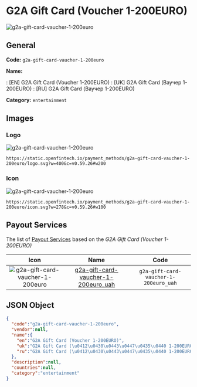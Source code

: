 
# G2A Gift Card (Voucher 1-200EURO) 
![g2a-gift-card-vaucher-1-200euro](https://static.openfintech.io/payment_methods/g2a-gift-card-vaucher-1-200euro/logo.svg?w=400&c=v0.59.26#w200)  

## General 
**Code:** `g2a-gift-card-vaucher-1-200euro` 
 
**Name:** 
 
:	[EN] G2A Gift Card (Voucher 1-200EURO) 
:	[UK] G2A Gift Card (Ваучер 1-200EURO) 
:	[RU] G2A Gift Card (Ваучер 1-200EURO) 
 
**Category:** `entertainment` 
 

## Images 

### Logo 
![g2a-gift-card-vaucher-1-200euro](https://static.openfintech.io/payment_methods/g2a-gift-card-vaucher-1-200euro/logo.svg?w=400&c=v0.59.26#w200)  

```
https://static.openfintech.io/payment_methods/g2a-gift-card-vaucher-1-200euro/logo.svg?w=400&c=v0.59.26#w200
```  

### Icon 
![g2a-gift-card-vaucher-1-200euro](https://static.openfintech.io/payment_methods/g2a-gift-card-vaucher-1-200euro/icon.svg?w=278&c=v0.59.26#w100)  

```
https://static.openfintech.io/payment_methods/g2a-gift-card-vaucher-1-200euro/icon.svg?w=278&c=v0.59.26#w100
```  

## Payout Services 
 
The list of [Payout Services](/payout-services/) based on the _G2A Gift Card (Voucher 1-200EURO)_ 

|Icon|Name|Code| 
|:---:|:---:|:---:| 
|![g2a-gift-card-vaucher-1-200euro](https://static.openfintech.io/payout_methods/g2a-gift-card-vaucher-1-200euro/icon.svg?w=278&c=v0.59.26#w40) |[g2a-gift-card-vaucher-1-200euro_uah](/payout-services/g2a-gift-card-vaucher-1-200euro_uah/)|`g2a-gift-card-vaucher-1-200euro_uah`| 
 

## JSON Object 

```json
{
  "code":"g2a-gift-card-vaucher-1-200euro",
  "vendor":null,
  "name":{
    "en":"G2A Gift Card (Voucher 1-200EURO)",
    "uk":"G2A Gift Card (\u0412\u0430\u0443\u0447\u0435\u0440 1-200EURO)",
    "ru":"G2A Gift Card (\u0412\u0430\u0443\u0447\u0435\u0440 1-200EURO)"
  },
  "description":null,
  "countries":null,
  "category":"entertainment"
}
```  
